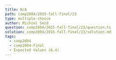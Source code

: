 ```yaml
---
title: N/A
path: comp2804/2015-fall-final/23
type: multiple-choice
author: Michiel Smid
question: comp2804/2015-fall-final/23/question.ts
solution: comp2804/2015-fall-final/23/solution.md
tags:
  - comp2804
  - comp2804-final
  - Expected Values (6.4)
---
```

